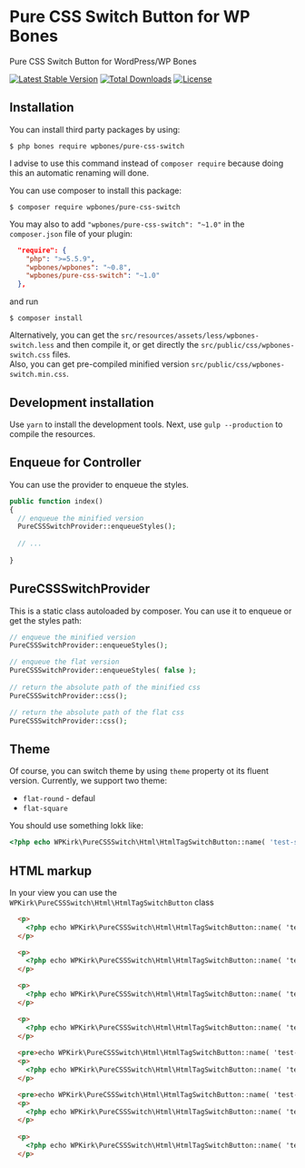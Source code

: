# Pure CSS Switch Button for WP Bones

Pure CSS Switch Button for WordPress/WP Bones

[![Latest Stable Version](https://poser.pugx.org/wpbones/pure-css-switch/v/stable)](https://packagist.org/packages/wpbones/pure-css-switch)
[![Total Downloads](https://poser.pugx.org/wpbones/pure-css-switch/downloads)](https://packagist.org/packages/wpbones/pure-css-switch)
[![License](https://poser.pugx.org/wpbones/pure-css-switch/license)](https://packagist.org/packages/wpbones/pure-css-switch)

## Installation

You can install third party packages by using:

    $ php bones require wpbones/pure-css-switch
   
I advise to use this command instead of `composer require` because doing this an automatic renaming will done.  

You can use composer to install this package:

    $ composer require wpbones/pure-css-switch

You may also to add `"wpbones/pure-css-switch": "~1.0"` in the `composer.json` file of your plugin:
 
```json
  "require": {
    "php": ">=5.5.9",
    "wpbones/wpbones": "~0.8",
    "wpbones/pure-css-switch": "~1.0"
  },
```


and run 

    $ composer install
    
Alternatively, you can get the `src/resources/assets/less/wpbones-switch.less` and then compile it, or get directly the `src/public/css/wpbones-switch.css` files.    
Also, you can get pre-compiled minified version `src/public/css/wpbones-switch.min.css`.

## Development installation

Use `yarn` to install the development tools. Next, use `gulp --production` to compile the resources.


## Enqueue for Controller

You can use the provider to enqueue the styles.

```php
public function index()
{
  // enqueue the minified version
  PureCSSSwitchProvider::enqueueStyles();
  
  // ...
  
}
```

## PureCSSSwitchProvider

This is a static class autoloaded by composer. You can use it to enqueue or get the styles path:

```php
// enqueue the minified version
PureCSSSwitchProvider::enqueueStyles();

// enqueue the flat version
PureCSSSwitchProvider::enqueueStyles( false );
    
// return the absolute path of the minified css
PureCSSSwitchProvider::css();

// return the absolute path of the flat css
PureCSSSwitchProvider::css();   
```

## Theme

Of course, you can switch theme by using `theme` property ot its fluent version.
Currently, we support two theme:

* `flat-round` - defaul
* `flat-square`

You should use something lokk like:

```php
<?php echo WPKirk\PureCSSSwitch\Html\HtmlTagSwitchButton::name( 'test-switch-7' )->theme( 'flat-square' ); ?>
```


## HTML markup

In your view you can use the `WPKirk\PureCSSSwitch\Html\HtmlTagSwitchButton` class

```html
  <p>
    <?php echo WPKirk\PureCSSSwitch\Html\HtmlTagSwitchButton::name( 'test-switch-1' ); ?>
  </p>

  <p>
    <?php echo WPKirk\PureCSSSwitch\Html\HtmlTagSwitchButton::name( 'test-switch-2' )->left_label( 'Swipe me' ); ?>
  </p>

  <p>
    <?php echo WPKirk\PureCSSSwitch\Html\HtmlTagSwitchButton::name( 'test-switch-3' )->right_label( 'Swipe me' ); ?>
  </p>

  <p>
    <?php echo WPKirk\PureCSSSwitch\Html\HtmlTagSwitchButton::name( 'test-switch-4' )->left_label( 'Swipe me' )->right_label( 'Swipe me' ); ?>
  </p>
  
  <pre>echo WPKirk\PureCSSSwitch\Html\HtmlTagSwitchButton::name( 'test-switch-5' )->left_label( 'Swipe me' )->checked( true )</pre>
  <p>
    <?php echo WPKirk\PureCSSSwitch\Html\HtmlTagSwitchButton::name( 'test-switch-5' )->left_label( 'Swipe me' )->checked( true ) ?>
  </p>

  <pre>echo WPKirk\PureCSSSwitch\Html\HtmlTagSwitchButton::name( 'test-switch-6' )->left_label( 'Swipe me' )->disabled( true )</pre>
  <p>
    <?php echo WPKirk\PureCSSSwitch\Html\HtmlTagSwitchButton::name( 'test-switch-6' )->left_label( 'Swipe me' )->disabled( true ) ?>
  </p>
  
  <p>
    <?php echo WPKirk\PureCSSSwitch\Html\HtmlTagSwitchButton::name( 'test-switch-7' )->theme( 'flat-square' ); ?>
  </p>
```